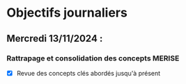 # Objectifs journaliers

## Mercredi 13/11/2024 :

### Rattrapage et consolidation des concepts MERISE

- [x] Revue des concepts clés abordés jusqu'à présent
 